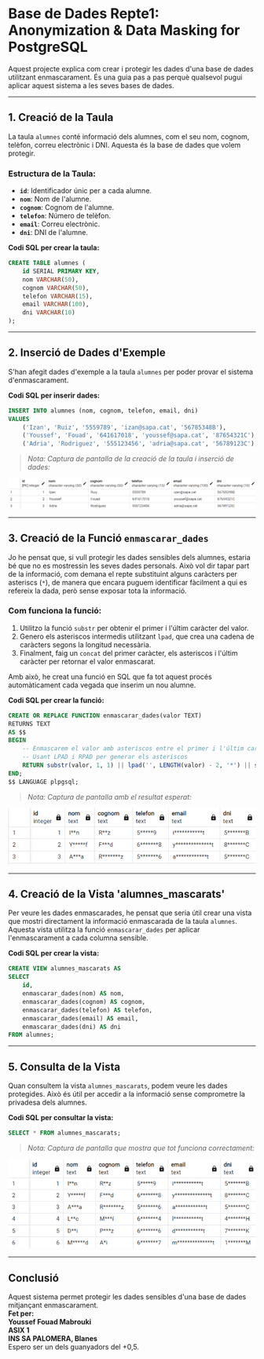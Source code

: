 # Base de Dades Repte1: Anonymization & Data Masking for PostgreSQL

Aquest projecte explica com crear i protegir les dades d'una base de dades utilitzant enmascarament. És una guia pas a pas perquè qualsevol pugui aplicar aquest sistema a les seves bases de dades.

---

## 1. Creació de la Taula 

La taula `alumnes` conté informació dels alumnes, com el seu nom, cognom, telèfon, correu electrònic i DNI. Aquesta és la base de dades que volem protegir.

### Estructura de la Taula:
- **`id`**: Identificador únic per a cada alumne.
- **`nom`**: Nom de l'alumne.
- **`cognom`**: Cognom de l'alumne.
- **`telefon`**: Número de telèfon.
- **`email`**: Correu electrònic.
- **`dni`**: DNI de l'alumne.

**Codi SQL per crear la taula:**
```sql
CREATE TABLE alumnes (
    id SERIAL PRIMARY KEY,
    nom VARCHAR(50),
    cognom VARCHAR(50),
    telefon VARCHAR(15),
    email VARCHAR(100),
    dni VARCHAR(10)
);
```

---

## 2. Inserció de Dades d'Exemple

S'han afegit dades d'exemple a la taula `alumnes` per poder provar el sistema d'enmascarament.

**Codi SQL per inserir dades:**
```sql
INSERT INTO alumnes (nom, cognom, telefon, email, dni)
VALUES
    ('Izan', 'Ruiz', '5559789', 'izan@sapa.cat', '56785348B'),
    ('Youssef', 'Fouad', '641617018', 'youssef@sapa.cat', '87654321C'),
    ('Adria', 'Rodriguez', '555123456', 'adria@sapa.cat', '56789123C');
```

> *Nota: Captura de pantalla de la creació de la taula i inserció de dades:*

![Inserció de Dades](Creacio_Taula_Dades.png)

---

## 3. Creació de la Funció `enmascarar_dades`

Jo he pensat que, si vull protegir les dades sensibles dels alumnes, estaria bé que no es mostressin les seves dades personals. Això vol dir tapar part de la informació, com demana el repte substituint alguns caràcters per asteriscs (`*`), de manera que encara puguem identificar fàcilment a qui es refereix la dada, però sense exposar tota la informació.

### Com funciona la funció:
1. Utilitzo la funció `substr` per obtenir el primer i l'últim caràcter del valor.
2. Genero els asteriscos intermedis utilitzant `lpad`, que crea una cadena de caràcters segons la longitud necessària.
3. Finalment, faig un `concat` del primer caràcter, els asteriscos i l'últim caràcter per retornar el valor enmascarat.

Amb això, he creat una funció en SQL que fa tot aquest procés automàticament cada vegada que inserim un nou alumne.

**Codi SQL per crear la funció:**
```sql
CREATE OR REPLACE FUNCTION enmascarar_dades(valor TEXT)
RETURNS TEXT
AS $$
BEGIN
    -- Enmascarem el valor amb asteriscos entre el primer i l'últim caràcter
    -- Usant LPAD i RPAD per generar els asteriscos
    RETURN substr(valor, 1, 1) || lpad('', LENGTH(valor) - 2, '*') || substr(valor, LENGTH(valor), 1);
END;
$$ LANGUAGE plpgsql;
```

> *Nota: Captura de pantalla amb el resultat esperat:*

![Resultat esperat](Resultat.png)

---

## 4. Creació de la Vista 'alumnes_mascarats'

Per veure les dades enmascarades, he pensat que seria útil crear una vista que mostri directament la informació enmascarada de la taula `alumnes`. Aquesta vista utilitza la funció `enmascarar_dades` per aplicar l'enmascarament a cada columna sensible.

**Codi SQL per crear la vista:**
```sql
CREATE VIEW alumnes_mascarats AS
SELECT
    id,
    enmascarar_dades(nom) AS nom,
    enmascarar_dades(cognom) AS cognom,
    enmascarar_dades(telefon) AS telefon,
    enmascarar_dades(email) AS email,
    enmascarar_dades(dni) AS dni
FROM alumnes;
```

---

## 5. Consulta de la Vista

Quan consultem la vista `alumnes_mascarats`, podem veure les dades protegides. Això és útil per accedir a la informació sense comprometre la privadesa dels alumnes.

**Codi SQL per consultar la vista:**
```sql
SELECT * FROM alumnes_mascarats;
```

> *Nota: Captura de pantalla que mostra que tot funciona correctament:*

![Resultat Final](Resultat_final.png)

---

## Conclusió

Aquest sistema permet protegir les dades sensibles d'una base de dades mitjançant enmascarament.  
**Fet per:**  
**Youssef Fouad Mabrouki**  
**ASIX 1**  
**INS SA PALOMERA, Blanes**  
Espero ser un dels guanyadors del +0,5.
